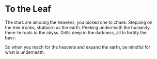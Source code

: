 # To the Leaf
The stars are amoung the heavens, 
you picked one to chase.
Stepping on the tree trunks, 
stubborn as the earth.
Peeking underneath the humanity,
there lie roots to the abyss.
Drills deep in the darkness,
all to fortify the base.

So when you reach for the heavens and expand the earth,
be mindful for what is underneath.